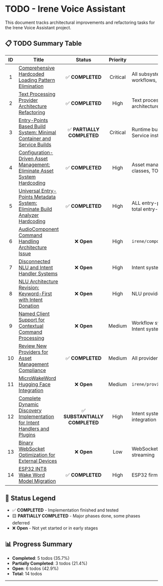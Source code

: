 # TODO - Irene Voice Assistant

This document tracks architectural improvements and refactoring tasks for the Irene Voice Assistant project.

## 📋 TODO Summary Table

| ID | Title | Status | Priority | Components |
|:--:|-------|:------:|:--------:|------------|
| 1 | [Comprehensive Hardcoded Loading Pattern Elimination](TODO/TODO01.md) | ✅ **COMPLETED** | Critical | All subsystems (components, providers, workflows, intents, inputs, plugins) |
| 2 | [Text Processing Provider Architecture Refactoring](TODO/TODO02.md) | ✅ **COMPLETED** | High | Text processing providers, stage-specific architecture |
| 3 | [Entry-Points Based Build System: Minimal Container and Service Builds](TODO/TODO03.md) | ✅ **PARTIALLY COMPLETED** | Critical | Runtime build tool, Multi-platform Docker, Service installation |
| 4 | [Configuration-Driven Asset Management: Eliminate Asset System Hardcoding](TODO/TODO04.md) | ✅ **COMPLETED** | High | Asset management system, Provider base classes, TOML configuration |
| 5 | [Universal Entry-Points Metadata System: Eliminate Build Analyzer Hardcoding](TODO/TODO05.md) | ✅ **COMPLETED** | High | ALL entry-points across 14 namespaces (77 total entry-points) |
| 6 | [AudioComponent Command Handling Architecture Issue](TODO/TODO06.md) | ❌ **Open** | High | `irene/components/audio_component.py` |
| 7 | [Disconnected NLU and Intent Handler Systems](TODO/TODO07.md) | ❌ **Open** | High | Intent system, NLU providers |
| 8 | [NLU Architecture Revision: Keyword-First with Intent Donation](TODO/TODO08.md) | ❌ **Open** | High | NLU providers, Intent system, Text processing |
| 9 | [Named Client Support for Contextual Command Processing](TODO/TODO09.md) | ❌ **Open** | Medium | Workflow system, RequestContext, Voice trigger, Intent system |
| 10 | [Review New Providers for Asset Management Compliance](TODO/TODO10.md) | ✅ **COMPLETED** | Medium | All provider modules |
| 11 | [MicroWakeWord Hugging Face Integration](TODO/TODO11.md) | ❌ **Open** | Medium | `irene/providers/voice_trigger/microwakeword.py` |
| 12 | [Complete Dynamic Discovery Implementation for Intent Handlers and Plugins](TODO/TODO12.md) | ✅ **SUBSTANTIALLY COMPLETED** | High | Intent system, Plugin system, Build system integration |
| 13 | [Binary WebSocket Optimization for External Devices](TODO/TODO13.md) | ❌ **Open** | Low | WebSocket endpoints, ESP32 integration, Audio streaming |
| 14 | [ESP32 INT8 Wake Word Model Migration](TODO/TODO14.md) | ✅ **COMPLETED** | High | ESP32 firmware, wake word training pipeline |

## 🎯 Status Legend

- ✅ **COMPLETED** - Implementation finished and tested
- 🟨 **PARTIALLY COMPLETED** - Major phases done, some phases deferred
- ❌ **Open** - Not yet started or in early stages

## 📊 Progress Summary

- **Completed**: 5 todos (35.7%)
- **Partially Completed**: 3 todos (21.4%) 
- **Open**: 6 todos (42.9%)
- **Total**: 14 todos

---
